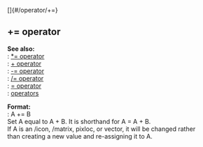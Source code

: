 []{#/operator/+=}    
## += operator    
**See also:**    
:   [\*= operator](/ref/operator/*=)    
:   [+ operator](/ref/operator/+)    
:   [-= operator](/ref/operator/-=)    
:   [/= operator](/ref/operator//=)    
:   [= operator](/ref/operator/=)    
:   [operators](/ref/operator)    
<!-- -->    
**Format:**    
:   A += B    
Set A equal to A + B. It is shorthand for A = A + B.    
If A is an /icon, /matrix, pixloc, or vector, it will be changed rather    
than creating a new value and re-assigning it to A.  
